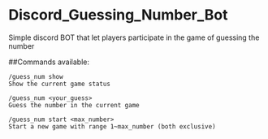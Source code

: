 # Discord_Guessing_Number_Bot
Simple discord BOT that let players participate in the game of guessing the number

##Commands available:
```
/guess_num show
Show the current game status

/guess_num <your_guess>
Guess the number in the current game

/guess_num start <max_number>
Start a new game with range 1~max_number (both exclusive)
```
